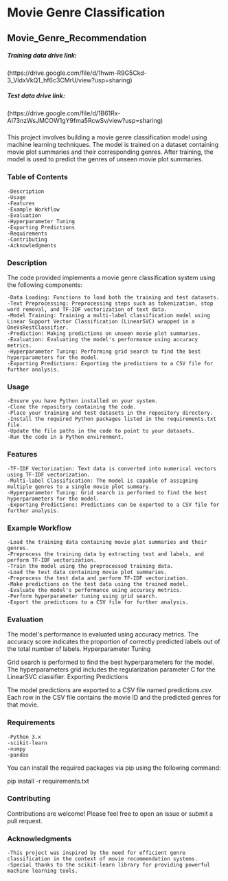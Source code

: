 # Movie Genre Classification
<h2> Movie_Genre_Recommendation </h2>

<h5> Training data drive link: </h5> (https://drive.google.com/file/d/1hwm-R9G5Ckd-3_VIdxVkQ1_hf6c3CMrU/view?usp=sharing)

<h5> Test data drive link: </h5> (https://drive.google.com/file/d/1B61Rx-AI73nzWsJMCOW1gY9fma5RcwSv/view?usp=sharing)

<h3> </h3>

This project involves building a movie genre classification model using machine learning techniques. The model is trained on a dataset containing movie plot summaries and their corresponding genres. After training, the model is used to predict the genres of unseen movie plot summaries.

<h3> Table of Contents </h3>


    -Description
    -Usage
    -Features
    -Example Workflow
    -Evaluation
    -Hyperparameter Tuning
    -Exporting Predictions
    -Requirements
    -Contributing
    -Acknowledgments

<h3> Description </h3>


The code provided implements a movie genre classification system using the following components:

    -Data Loading: Functions to load both the training and test datasets.
    -Text Preprocessing: Preprocessing steps such as tokenization, stop word removal, and TF-IDF vectorization of text data.
    -Model Training: Training a multi-label classification model using Linear Support Vector Classification (LinearSVC) wrapped in a OneVsRestClassifier.
    -Prediction: Making predictions on unseen movie plot summaries.
    -Evaluation: Evaluating the model's performance using accuracy metrics.
    -Hyperparameter Tuning: Performing grid search to find the best hyperparameters for the model.
    -Exporting Predictions: Exporting the predictions to a CSV file for further analysis.

<h3> Usage </h3>


    -Ensure you have Python installed on your system.
    -Clone the repository containing the code.
    -Place your training and test datasets in the repository directory.
    -Install the required Python packages listed in the requirements.txt file.
    -Update the file paths in the code to point to your datasets.
    -Run the code in a Python environment.

<h3> Features </h3>


    -TF-IDF Vectorization: Text data is converted into numerical vectors using TF-IDF vectorization.
    -Multi-label Classification: The model is capable of assigning multiple genres to a single movie plot summary.
    -Hyperparameter Tuning: Grid search is performed to find the best hyperparameters for the model.
    -Exporting Predictions: Predictions can be exported to a CSV file for further analysis.

<h3> Example Workflow </h3>


    -Load the training data containing movie plot summaries and their genres.
    -Preprocess the training data by extracting text and labels, and perform TF-IDF vectorization.
    -Train the model using the preprocessed training data.
    -Load the test data containing movie plot summaries.
    -Preprocess the test data and perform TF-IDF vectorization.
    -Make predictions on the test data using the trained model.
    -Evaluate the model's performance using accuracy metrics.
    -Perform hyperparameter tuning using grid search.
    -Export the predictions to a CSV file for further analysis.

<h3> Evaluation </h3>


The model's performance is evaluated using accuracy metrics. The accuracy score indicates the proportion of correctly predicted labels out of the total number of labels.
Hyperparameter Tuning

Grid search is performed to find the best hyperparameters for the model. The hyperparameters grid includes the regularization parameter C for the LinearSVC classifier.
Exporting Predictions

The model predictions are exported to a CSV file named predictions.csv. Each row in the CSV file contains the movie ID and the predicted genres for that movie.

<h3> Requirements </h3>


    -Python 3.x
    -scikit-learn
    -numpy
    -pandas

You can install the required packages via pip using the following command:

pip install -r requirements.txt

<h3> Contributing </h3>


Contributions are welcome! Please feel free to open an issue or submit a pull request.

<h3> Acknowledgments </h3>


    -This project was inspired by the need for efficient genre classification in the context of movie recommendation systems.
    -Special thanks to the scikit-learn library for providing powerful machine learning tools.
